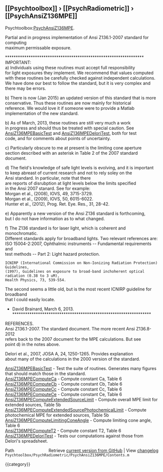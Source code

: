 ## [[Psychtoolbox]] &#8250; [[PsychRadiometric]] &#8250; [[PsychAnsiZ136MPE]]

Psychtoolbox:[PsychAnsiZ136MPE](PsychAnsiZ136MPE).  
  
Partial and in progress implementation of Ansi Z136.1-2007 standard for computing  
maximum permissable exposure.  
  
\*\*\*\*\*\*\*\*\*\*\*\*\*\*\*\*\*\*\*\*\*\*\*\*\*\*\*\*\*\*\*\*\*\*\*\*\*\*\*\*\*\*\*\*\*\*\*\*\*\*\*\*\*\*\*\*\*\*\*\*\*\*\*\*\*  
IMPORTANT:  
  a) Individuals using these routines must accept full responsibility   
  for light exposures they implement. We recommend that values computed  
  with these routines be carefully checked against independent calculations.  
  We have done our best to follow the standard, but it is very complex and  
  there may be errors.  
  
  b) There is now (Jan 2015) an updated version of this standard that is more  
  conservative.  Thus these routines are now mainly for historical  
  reference.  We would love it if someone were to provide a Matlab  
  implementation of the new standard.  
  
  b) As of March, 2013, these routines are still very much a work  
  in progress and should thus be treated with special caution.  See  
  [AnsiZ136MPEBasicTest](AnsiZ136MPEBasicTest) and [AnsiZ136MPEDeloriTest](AnsiZ136MPEDeloriTest), both for test   
  code, and for comments about points of uncertainty.  
  
  c) Particularly obscure to me at present is the limiting cone aperture  
  section described with an asterisk in Table 2 of the 2007 standard   
  document.  
  
  d) The field's knowledge of safe light levels is evolving, and it is important  
  to keep abreast of current research and not to rely soley on the  
  Ansi standard.  In particular, note that there  
  are reports of disrubption at light levels below the limits specified  
  in the Ansi 2007 stanard. See for example:  
    Morgan et al., (2008), IOVS, 49, 3715-3729.  
    Morgan et al., (2009), IOVS, 50, 6015-6022.  
    Hunter et al., (2012), Prog. Ret. Eye. Res., 31, 28-42.  
  
  e) Apparently a new version of the Ansi Z136 standard is forthcoming,  
  but I do not have information as to what changed.  
  
  f) The Z136 standard is for laser light, which is coherent and monochromatic.  
  Different standards apply for broadband lights.  Two relevant references are:  
    ISO 15004-2:2007, Ophthalmic instruments -- Fundamental requirements and  
    test methods -- Part 2: Light hazard protection.  
  
    ICNIRP (International Commission on Non-Ionizing Radiation Protection) Guidelines,  
    (1997), Guidelines on exposure to broad-band inchoherent optical radiation (0.38 to 3 uM),  
    Health Physics, 73, 539-554.  
  The second seems a little old, but is the most recent ICNIRP guideline for broadband  
  that I could easily locate.  
  
 - David Brainard, March 6, 2013.  
\*\*\*\*\*\*\*\*\*\*\*\*\*\*\*\*\*\*\*\*\*\*\*\*\*\*\*\*\*\*\*\*\*\*\*\*\*\*\*\*\*\*\*\*\*\*\*\*\*\*\*\*\*\*\*\*\*\*\*\*\*\*\*\*\*  
  
REFERENCES.  
  Ansi Z136.1-2007.  The standard document. The more recent Ansi Z136.8-2012  
  refers back to the 2007 document for the MPE calculations.  But see  
  point d) in the notes above.  
  
  Delori et al., 2007, JOSA A, 24, 1250-1265.  Provides explanation  
  about many of the calculations in the 2000 version of the standard.  
  
  [AnsiZ136MPEBasicTest](AnsiZ136MPEBasicTest) - Test the suite of routines.  Generates many figures that should match those in the standard.  
  [AnsiZ136MPEComputeCa](AnsiZ136MPEComputeCa) - Compute constant Ca, Table 6  
  [AnsiZ136MPEComputeCb](AnsiZ136MPEComputeCb) - Compute constant Cb, Table 6  
  [AnsiZ136MPEComputeCc](AnsiZ136MPEComputeCc) - Compute constant Cc, Table 6  
  [AnsiZ136MPEComputeCe](AnsiZ136MPEComputeCe) - Compute constant Ce, Table 6  
  [AnsiZ136MPEComputeExtendedSourceLimit](AnsiZ136MPEComputeExtendedSourceLimit) - Compute overall MPE limit for extended sources, Table 5b  
  [AnsiZ136MPEComputeExtendedSourcePhotochemicalLimit](AnsiZ136MPEComputeExtendedSourcePhotochemicalLimit) - Compute photochemical MPE for extended sources, Table 5b  
  [AnsiZ136MPEComputeLimitingConeAngle](AnsiZ136MPEComputeLimitingConeAngle) - Compute limiting cone angle, Table 6  
  [AnsiZ136MPEComputeT2](AnsiZ136MPEComputeT2) - Compute constant T2, Table 6  
  [AnsiZ136MPEDeloriTest](AnsiZ136MPEDeloriTest) - Tests our computations against those from Delori's spreadsheet.  




<div class="code_header" style="text-align:right;">
  <span style="float:left;">Path&nbsp;&nbsp;</span> <span class="counter">Retrieve <a href=
  "https://raw.github.com/Psychtoolbox-3/Psychtoolbox-3/beta/Psychtoolbox/PsychRadiometric/PsychAnsiZ136MPE/Contents.m">current version from GitHub</a> | View <a href=
  "https://github.com/Psychtoolbox-3/Psychtoolbox-3/commits/beta/Psychtoolbox/PsychRadiometric/PsychAnsiZ136MPE/Contents.m">changelog</a></span>
</div>
<div class="code">
  <code>Psychtoolbox/PsychRadiometric/PsychAnsiZ136MPE/Contents.m</code>
</div>

{{category}}